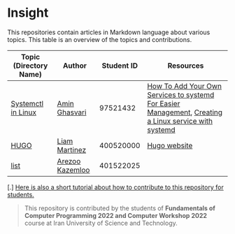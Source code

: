 # Insight

This repositories contain articles in Markdown language about various topics. This table is an overview of the topics and contributions.

| Topic (Directory Name) | Author | Student ID | Resources |
| ------------- | ------------- | ------------- | ------------- |
| [Systemctl in Linux](systemctl-in-linux/systemctl-in-linux.md)  | [Amin Ghasvari](https://github.com/Amin-MAG)  |  97521432  |  [How To Add Your Own Services to systemd For Easier Management](https://www.cloudsavvyit.com/3092/how-to-add-your-own-services-to-systemd-for-easier-management/), [Creating a Linux service with systemd](https://medium.com/@benmorel/creating-a-linux-service-with-systemd-611b5c8b91d6)  |
| [HUGO](hugo/hugo.md)  | [Liam Martinez](https://github.com/Liam-Martinez)  |  400520000  |  [Hugo website](https://gohugo.io/) |
| [list](list-in-python/list.md) | [Arezoo Kazemloo](http://github.com/Arezookazemloo16) | 401522025
[.]
[Here is also a short tutorial about how to contribute to this repository for students. ](https://warm-grain-cbb.notion.site/Lists-in-python-22a447629dd045528d9cbcea03cf3f54)
> This repository is contributed by the students of **Fundamentals of Computer Programming 2022 and Computer Workshop 2022** course at Iran University of Science and Technology.
 
